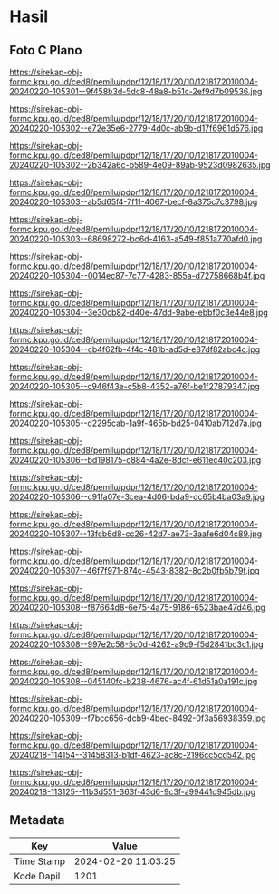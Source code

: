 # Hasil

## Foto C Plano

https://sirekap-obj-formc.kpu.go.id/ced8/pemilu/pdpr/12/18/17/20/10/1218172010004-20240220-105301--9f458b3d-5dc8-48a8-b51c-2ef9d7b09536.jpg

https://sirekap-obj-formc.kpu.go.id/ced8/pemilu/pdpr/12/18/17/20/10/1218172010004-20240220-105302--e72e35e6-2779-4d0c-ab9b-d17f6961d576.jpg

https://sirekap-obj-formc.kpu.go.id/ced8/pemilu/pdpr/12/18/17/20/10/1218172010004-20240220-105302--2b342a6c-b589-4e09-89ab-9523d0982635.jpg

https://sirekap-obj-formc.kpu.go.id/ced8/pemilu/pdpr/12/18/17/20/10/1218172010004-20240220-105303--ab5d65f4-7f11-4067-becf-8a375c7c3798.jpg

https://sirekap-obj-formc.kpu.go.id/ced8/pemilu/pdpr/12/18/17/20/10/1218172010004-20240220-105303--68698272-bc6d-4163-a549-f851a770afd0.jpg

https://sirekap-obj-formc.kpu.go.id/ced8/pemilu/pdpr/12/18/17/20/10/1218172010004-20240220-105304--0014ec87-7c77-4283-855a-d72758668b4f.jpg

https://sirekap-obj-formc.kpu.go.id/ced8/pemilu/pdpr/12/18/17/20/10/1218172010004-20240220-105304--3e30cb82-d40e-47dd-9abe-ebbf0c3e44e8.jpg

https://sirekap-obj-formc.kpu.go.id/ced8/pemilu/pdpr/12/18/17/20/10/1218172010004-20240220-105304--cb4f62fb-4f4c-481b-ad5d-e87df82abc4c.jpg

https://sirekap-obj-formc.kpu.go.id/ced8/pemilu/pdpr/12/18/17/20/10/1218172010004-20240220-105305--c946f43e-c5b8-4352-a76f-be1f27879347.jpg

https://sirekap-obj-formc.kpu.go.id/ced8/pemilu/pdpr/12/18/17/20/10/1218172010004-20240220-105305--d2295cab-1a9f-465b-bd25-0410ab712d7a.jpg

https://sirekap-obj-formc.kpu.go.id/ced8/pemilu/pdpr/12/18/17/20/10/1218172010004-20240220-105306--bd198175-c884-4a2e-8dcf-e611ec40c203.jpg

https://sirekap-obj-formc.kpu.go.id/ced8/pemilu/pdpr/12/18/17/20/10/1218172010004-20240220-105306--c91fa07e-3cea-4d06-bda9-dc65b4ba03a9.jpg

https://sirekap-obj-formc.kpu.go.id/ced8/pemilu/pdpr/12/18/17/20/10/1218172010004-20240220-105307--13fcb6d8-cc26-42d7-ae73-3aafe6d04c89.jpg

https://sirekap-obj-formc.kpu.go.id/ced8/pemilu/pdpr/12/18/17/20/10/1218172010004-20240220-105307--46f7f971-874c-4543-8382-8c2b0fb5b79f.jpg

https://sirekap-obj-formc.kpu.go.id/ced8/pemilu/pdpr/12/18/17/20/10/1218172010004-20240220-105308--f87664d8-6e75-4a75-9186-6523bae47d46.jpg

https://sirekap-obj-formc.kpu.go.id/ced8/pemilu/pdpr/12/18/17/20/10/1218172010004-20240220-105308--997e2c58-5c0d-4262-a9c9-f5d2841bc3c1.jpg

https://sirekap-obj-formc.kpu.go.id/ced8/pemilu/pdpr/12/18/17/20/10/1218172010004-20240220-105308--045140fc-b238-4676-ac4f-61d51a0a191c.jpg

https://sirekap-obj-formc.kpu.go.id/ced8/pemilu/pdpr/12/18/17/20/10/1218172010004-20240220-105309--f7bcc656-dcb9-4bec-8492-0f3a56938359.jpg

https://sirekap-obj-formc.kpu.go.id/ced8/pemilu/pdpr/12/18/17/20/10/1218172010004-20240218-114154--31458313-b1df-4623-ac8c-2196cc5cd542.jpg

https://sirekap-obj-formc.kpu.go.id/ced8/pemilu/pdpr/12/18/17/20/10/1218172010004-20240218-113125--11b3d551-363f-43d6-9c3f-a99441d945db.jpg


## Metadata

| Key        | Value               |
| ---------- | ------------------- |
| Time Stamp | 2024-02-20 11:03:25 |
| Kode Dapil | 1201                |



